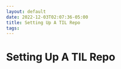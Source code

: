 ```yaml
---
layout: default
date: 2022-12-03T02:07:36-05:00
title: Setting Up A TIL Repo
tags: 
---
```


# Setting Up A TIL Repo

